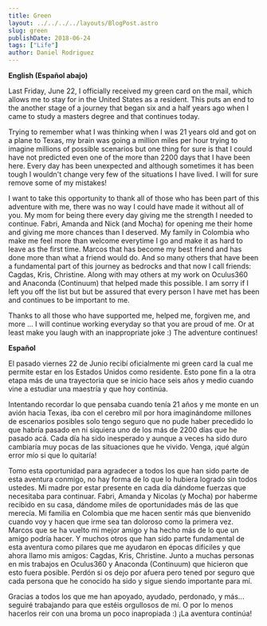 ```yaml
---
title: Green
layout: ../../../../layouts/BlogPost.astro
slug: green
publishDate: 2018-06-24
tags: ["Life"]
author: Daniel Rodriguez
---
```


**English (Español abajo)**

Last Friday, June 22, I officially  received my green card on the mail, which allows me to stay for in the United States as a resident. This puts an end to the another stage of a journey that began six and a half years ago when I came to study a masters degree and that continues today.

Trying to remember what I was thinking when I was 21 years old and got on a plane to Texas, my brain was going a million miles per hour trying to imagine millions of possible scenarios but one thing for sure is that I could have not predicted even one of the more than 2200 days that I have been here. Every day has been unexpected and although sometimes it has been tough I wouldn't change very few of the situations I have lived. I will for sure remove some of my mistakes!

I want to take this opportunity to thank all of those who has been part of this adventure with me, there was no way I could have made it without all of you. My mom for being there every day giving me the strength I needed to continue. Fabri, Amanda and Nick (and Mocha) for opening me their home and giving me more chances than I deserved. My family in Colombia who make me feel more than welcome everytime I go and make it as hard to leave as the first time. Marcos that has become my best friend and has done more than what a friend would do. And so many others that have been a fundamental part of this journey as bedrocks and that now I call friends: Cagdas, Kris, Christine. Along with may others at my work on Oculus360 and Anaconda (Continuum) that helped made this possible. I am sorry if I left you off the list but but be assured that every person I have met has been and continues to be important to me.

Thanks to all those who have supported me, helped me, forgiven me, and more ... I will continue working everyday so that you are proud of me. Or at least make you laugh with an inappropriate joke :) The adventure continues!

**Español**

El pasado viernes 22 de Junio recibí oficialmente mi green card la cual me permite estar en los Estados Unidos como residente. Esto pone fin a la otra etapa más de una trayectoria que se inicio hace seis años y medio cuando vine a estudiar una maestría y que hoy continúa.

Intentando recordar lo que pensaba cuando tenía 21 años y me monte en un avión hacia Texas, iba con el cerebro mil por hora imaginándome millones de escenarios posibles solo tengo seguro que no pude haber precedido lo que habría pasado en ni siquiera uno de los más de 2200 días que he pasado acá. Cada día ha sido inesperado y aunque a veces ha sido duro cambiaría muy pocas de las situaciones que he vivido. Venga, ¡qué algún error mío si que lo quitaría!

Tomo esta oportunidad para agradecer a todos los que han sido parte de esta aventura conmigo, no hay forma de lo que lo hubiera logrado sin todos ustedes. Mi madre por estar presente en cada día dándome fuerzas que necesitaba para continuar. Fabri, Amanda y Nicolas (y Mocha) por haberme recibido en su casa, dándome miles de oportunidades más de las que merecía. Mi familia en Colombia que me hacen sentir más que bienvenido cuando voy y hacen que irme sea tan doloroso como la primera vez. Marcos que se ha vuelto mi mejor amigo y ha hecho más de lo que un amigo podría hacer. Y muchos otros que han sido parte fundamental de esta aventura como pilares que me ayudaron en épocas difíciles y que ahora llamo mis amigos: Cagdas, Kris, Christine. Junto a muchas personas en mis trabajos en Oculus360 y Anaconda (Continuum) que hicieron que esto fuera posible. Perdón si os dejo por afuera pero tened por seguro que cada persona que he conocido ha sido y sigue siendo importante para mí.

Gracias a todos los que me han apoyado, ayudado, perdonado, y más... seguiré trabajando para que estéis orgullosos de mí. O por lo menos hacerlos reir con una broma un poco inapropiada :) ¡La aventura continúa!
